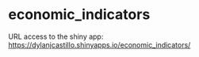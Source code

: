 # economic_indicators

URL access to the shiny app: https://dylanjcastillo.shinyapps.io/economic_indicators/
